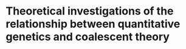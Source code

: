 # Theoretical investigations of the relationship between quantitative genetics and coalescent theory

